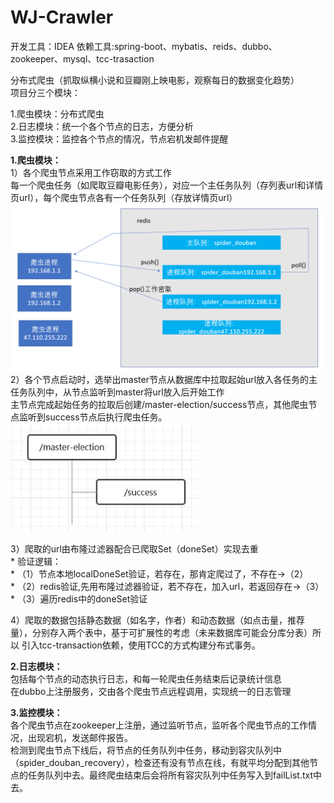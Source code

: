 # WJ-Crawler
开发工具：IDEA
依赖工具:spring-boot、mybatis、reids、dubbo、zookeeper、mysql、tcc-trasaction


分布式爬虫（抓取纵横小说和豆瓣刚上映电影，观察每日的数据变化趋势）<br/>
项目分三个模块：<br/>

1.爬虫模块：分布式爬虫<br/>
2.日志模块：统一个各个节点的日志，方便分析<br/>
3.监控模块：监控各个节点的情况，节点宕机发邮件提醒<br/>

<b>1.爬虫模块：</b><br/>
1）各个爬虫节点采用工作窃取的方式工作<br/>
  每一个爬虫任务（如爬取豆瓣电影任务），对应一个主任务队列（存列表url和详情页url），每个爬虫节点各有一个任务队列（存放详情页url）<br/>
  <img src="https://github.com/1559924775/WJ-Crawler/blob/master/work-stealing.png" width="600" alt="工作窃取"/><br/>
2）各个节点启动时，选举出master节点从数据库中拉取起始url放入各任务的主任务队列中，从节点监听到master将url放入后开始工作<br/>
  主节点完成起始任务的拉取后创建/master-election/success节点，其他爬虫节点监听到success节点后执行爬虫任务。
<img src="https://github.com/1559924775/WJ-Crawler/blob/master/master选举用节点.JPG" width="300" alt="master选举用节点"/><br/>

3）爬取的url由布隆过滤器配合已爬取Set（doneSet）实现去重<br/>
     * 验证逻辑：<br/>
     *  （1）节点本地localDoneSet验证，若存在，那肯定爬过了，不存在->（2）<br/>
     *  （2）redis验证,先用布隆过滤器验证，若不存在，加入url，若返回存在->（3）<br/>
     *  （3）遍历redis中的doneSet验证<br/>

4）爬取的数据包括静态数据（如名字，作者）和动态数据（如点击量，推荐量），分别存入两个表中，基于可扩展性的考虑（未来数据库可能会分库分表）所以
引入tcc-transaction依赖，使用TCC的方式构建分布式事务。<br/>

<b>2.日志模块：</b><br/>
包括每个节点的动态执行日志，和每一轮爬虫任务结束后记录统计信息<br/>
在dubbo上注册服务，交由各个爬虫节点远程调用，实现统一的日志管理<br/>

<b>3.监控模块：</b><br/>
各个爬虫节点在zookeeper上注册，通过监听节点，监听各个爬虫节点的工作情况，出现宕机，发送邮件报告。<br/>
检测到爬虫节点下线后，将节点的任务队列中任务，移动到容灾队列中（spider_douban_recovery），检查还有没有节点在线，有就平均分配到其他节点的任务队列中去。最终爬虫结束后会将所有容灾队列中任务写入到failList.txt中去。


